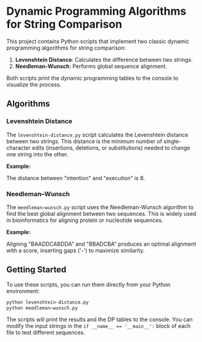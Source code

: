 # Dynamic Programming Algorithms for String Comparison

This project contains Python scripts that implement two classic dynamic programming algorithms for string comparison:

1.  **Levenshtein Distance**: Calculates the difference between two strings.
2.  **Needleman-Wunsch**: Performs global sequence alignment.

Both scripts print the dynamic programming tables to the console to visualize the process.

## Algorithms

### Levenshtein Distance

The `levenshtein-distance.py` script calculates the Levenshtein distance between two strings. This distance is the minimum number of single-character edits (insertions, deletions, or substitutions) needed to change one string into the other.

**Example:**

The distance between "intention" and "execution" is 8.

### Needleman–Wunsch

The `meedleman–wunsch.py` script uses the Needleman-Wunsch algorithm to find the best global alignment between two sequences. This is widely used in bioinformatics for aligning protein or nucleotide sequences.

**Example:**

Aligning "BAADDCABDDA" and "BBADCBA" produces an optimal alignment with a score, inserting gaps ('-') to maximize similarity.

## Getting Started

To use these scripts, you can run them directly from your Python environment:

```bash
python levenshtein-distance.py
python meedleman–wunsch.py
```

The scripts will print the results and the DP tables to the console. You can modify the input strings in the `if __name__ == '__main__':` block of each file to test different sequences.
